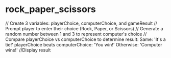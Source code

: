 # rock_paper_scissors
// Create 3 variables: playerChoice, computerChoice, and gameResult
// Prompt player to enter their choice (Rock, Paper, or Scissors)
// Generate a random number between 1 and 3 to represent computer's choice
// Compare playerChoice vs computerChoice to determine result:
    Same: 'It's a tie!'
    playerChoice beats computerChoice: 'You win!'
    Otherwise: 'Computer wins!'
//Display result